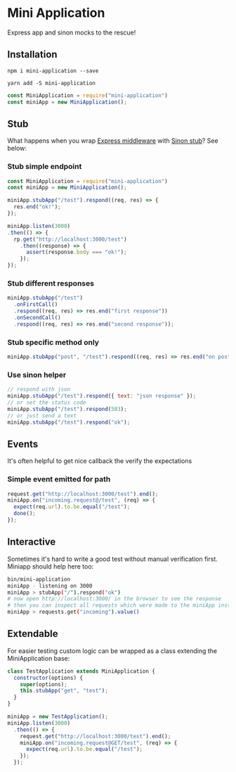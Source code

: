 # Mini Application

Express app and sinon mocks to the rescue!

## Installation

`npm i mini-application --save`

`yarn add -S mini-application`

```js
const MiniApplication = require("mini-application")
const miniApp = new MiniApplication();
```

## Stub

What happens when you wrap [Express middleware](https://expressjs.com/) with [Sinon stub](http://sinonjs.org/releases/v2.3.7/stubs/)? See below:

### Stub simple endpoint

```js
const MiniApplication = require("mini-application")
const miniApp = new MiniApplication();

miniApp.stubApp("/test").respond((req, res) => {
  res.end("ok!");
});

miniApp.listen(3000)
.then(() => {
  rp.get("http://localhost:3000/test")
    .then((response) => {
      assert(response.body === "ok!");
    });
});
```


### Stub different responses

```js
miniApp.stubApp("/test")
  .onFirstCall()
  .respond((req, res) => res.end("first response"))
  .onSecondCall()
  .respond((req, res) => res.end("second response"));
```

### Stub specific method only

```js
miniApp.stubApp("post", "/test").respond((req, res) => res.end("on post call only"));
```

### Use sinon helper

```js
// respond with json
miniApp.stubApp("/test").respond({ text: "json response" });
// or set the status code
miniApp.stubApp("/test").respond(503);
// or just send a text
miniApp.stubApp("/test").respond("ok");
```

## Events

It's often helpful to get nice callback the verify the expectations


### Simple event emitted for path

```js
request.get("http://localhost:3000/test").end();
miniApp.on("incoming.request@/test", (req) => {
  expect(req.url).to.be.equal("/test");
  done();
});
```

## Interactive

Sometimes it's hard to write a good test without manual verification first. Miniapp should help here too:

```sh
bin/mini-application
miniApp - listening on 3000
miniApp > stubApp("/").respond("ok")
# now open http://localhost:3000/ in the browser to see the response
# then you can inspect all requests which were made to the miniApp instance:
miniApp > requests.get("incoming").value()
```

## Extendable

For easier testing custom logic can be wrapped as a class extending the MiniApplication base:

```js
class TestApplication extends MiniApplication {
  constructor(options) {
    super(options);
    this.stubApp("get", "test");
  }
}

miniApp = new TestApplication();
miniApp.listen(3000)
  .then(() => {
    request.get("http://localhost:3000/test").end();
    miniApp.on("incoming.request@GET/test", (req) => {
      expect(req.url).to.be.equal("/test");
    });
  });
```
